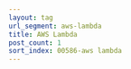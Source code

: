 ```yaml
---
layout: tag
url_segment: aws-lambda
title: AWS Lambda
post_count: 1
sort_index: 00586-aws lambda
---
```

